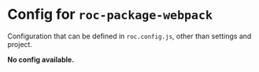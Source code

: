 # Config for `roc-package-webpack`

Configuration that can be defined in `roc.config.js`, other than settings and project.

__No config available.__

